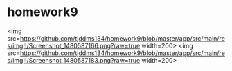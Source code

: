 # homework9

<img src=https://github.com/tjddms134/homework9/blob/master/app/src/main/res/img!!/Screenshot_1480587166.png?raw=true width=200>
<img src=https://github.com/tjddms134/homework9/blob/master/app/src/main/res/img!!/Screenshot_1480587183.png?raw=true width=200>
